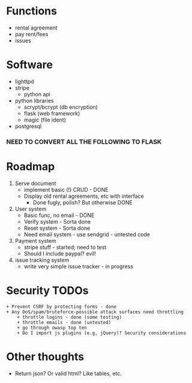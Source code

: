 # Functions
* rental agreement
* pay rent/fees
* issues

# Software
* lighttpd
* stripe
    + python api
* python libraries
    + scrypt/bcrypt (db encryption)
    + flask (web framework)
    + magic (file ident)
* postgresql

### NEED TO CONVERT ALL THE FOLLOWING TO FLASK
# Roadmap
1. Serve document
    + implement basic (!) CRUD - DONE
    + Display old rental agreements, etc with interface
        + Done fugly, polish? But otherwise DONE
2. User system
    + Basic func, no email - DONE
    + Verify system - Sorta done
    + Reset system - Sorta done
    + Need email system - use sendgrid - untested code
3. Payment system
    + stripe stuff - started; need to test
    + Should I include paypal? evil!
4. issue tracking system
    + write very simple issue tracker - in progress

# Security TODOs
    + Prevent CSRF by protecting forms - done
    + Any DoS/spam/bruteforce-possible attack surfaces need throttling
        + throttle logins - done (some testing)
        + throttle emails - done (untested)
        + go through owasp top ten
        + Do I import js plugins (e.g, jQuery)? Security considerations

# Other thoughts
+ Return json? Or valid html? Like tables, etc.
